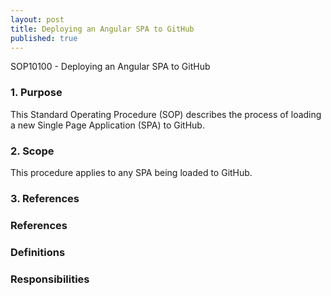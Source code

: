 ```yaml
---
layout: post
title: Deploying an Angular SPA to GitHub
published: true
---
```


SOP10100 - Deploying an Angular SPA to GitHub

### 1. Purpose

This Standard Operating Procedure (SOP) describes the process of loading a new Single Page Application (SPA) to GitHub.

### 2. Scope

This procedure applies to any SPA being loaded to GitHub.

### 3. References

### References

### Definitions

### Responsibilities

